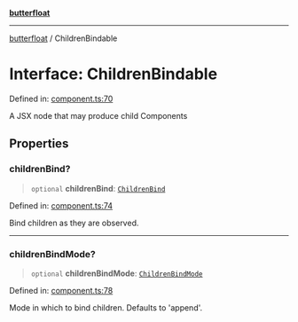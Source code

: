 [**butterfloat**](../index.md)

***

[butterfloat](../index.md) / ChildrenBindable

# Interface: ChildrenBindable

Defined in: [component.ts:70](https://github.com/WorldMaker/butterfloat/blob/df545ef96728808e6ed86d129bea41fdc458751b/component.ts#L70)

A JSX node that may produce child Components

## Properties

### childrenBind?

> `optional` **childrenBind**: [`ChildrenBind`](../type-aliases/ChildrenBind.md)

Defined in: [component.ts:74](https://github.com/WorldMaker/butterfloat/blob/df545ef96728808e6ed86d129bea41fdc458751b/component.ts#L74)

Bind children as they are observed.

***

### childrenBindMode?

> `optional` **childrenBindMode**: [`ChildrenBindMode`](../type-aliases/ChildrenBindMode.md)

Defined in: [component.ts:78](https://github.com/WorldMaker/butterfloat/blob/df545ef96728808e6ed86d129bea41fdc458751b/component.ts#L78)

Mode in which to bind children. Defaults to 'append'.
